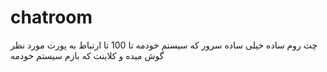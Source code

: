 # chatroom

چت روم ساده
خیلی ساده 
سرور که سیستم خودمه تا 100 تا ارتباط به پورت مورد نظر گوش میده و کلاینت که بازم سیستم خودمه 
